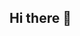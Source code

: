 ## Hi there 👋

<!--
**xwang204-bkl/xwang204-bkl** is a ✨ _special_ ✨ repository because its `README.md` (this file) appears on your GitHub profile.

##Programming Languages: Python, Matlab
##Libraries & Frameworks: scikit-learn, Pandas, NumPy, matplotlib
##Databases: SQL, MySQL
##Development Tools: Jupyter Notebooks
##Version Control: Git, GitHub
